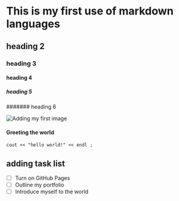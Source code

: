 # This is my first use of markdown languages 

## heading 2
### heading 3
#### heading 4
##### heading 5
####### heading 6




![Adding my first image](https://scontent.fdac15-1.fna.fbcdn.net/v/t39.30808-6/278400769_1206021646895737_4993022541418677238_n.jpg?_nc_cat=111&ccb=1-7&_nc_sid=efb6e6&_nc_eui2=AeHWlSYH-SGt8PgwyAg_mb88uPqZGqfJoT24-pkap8mhPRVM7p3CRessSP6GPhuBri6tXZ3oXwhNOS53hFjG_QPO&_nc_ohc=nJ0psF7oZH8AX--CMYw&_nc_ht=scontent.fdac15-1.fna&oh=00_AfA1TQUcJg4yyohLzxKGUgzRX7KPjJ8jFrC97TZNKfa1_A&oe=65E04A1F)



#### Greeting the world

```
cout << "hello world!" << endl ;
```


## adding task list

- [ ] Turn on GitHub Pages
- [ ] Outline my portfolio
- [ ] Introduce myself to the world

